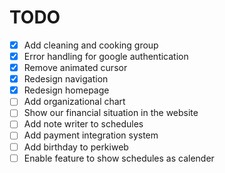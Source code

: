 # TODO

- [x] Add cleaning and cooking group
- [x] Error handling for google authentication
- [x] Remove animated cursor
- [x] Redesign navigation
- [x] Redesign homepage
- [ ] Add organizational chart
- [ ] Show our financial situation in the website
- [ ] Add note writer to schedules
- [ ] Add payment integration system
- [ ] Add birthday to perkiweb
- [ ] Enable feature to show schedules as calender
